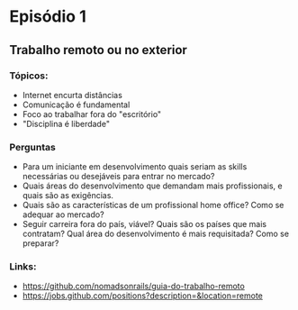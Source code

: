 # Episódio 1
## Trabalho remoto ou no exterior

### Tópicos:
 - Internet encurta distâncias
 - Comunicação é fundamental
 - Foco ao trabalhar fora do "escritório"
 - "Disciplina é liberdade"
 
### Perguntas
 - Para um iniciante em desenvolvimento quais seriam as skills necessárias ou desejáveis para entrar no mercado?
 - Quais áreas do desenvolvimento que demandam mais profissionais, e quais são as exigências.
 - Quais são as características de um profissional home office? Como se adequar ao mercado?
 - Seguir carreira fora do país, viável? Quais são os países que mais contratam? Qual área do desenvolvimento é mais requisitada? Como se preparar?

### Links:
 - https://github.com/nomadsonrails/guia-do-trabalho-remoto
 - https://jobs.github.com/positions?description=&location=remote
